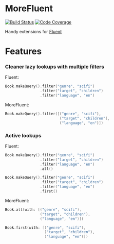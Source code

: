 # MoreFluent
[![Build Status](https://travis-ci.org/cardoso/more-fluent.svg?branch=master)](https://travis-ci.org/cardoso/more-fluent)
[![Code Coverage](https://codecov.io/gh/cardoso/more-fluent/branch/master/graph/badge.svg)](https://codecov.io/gh/cardoso/more-fluent)

Handy extensions for [Fluent](https://github.com/vapor/fluent)

# Features
### Cleaner lazy lookups with multiple filters

Fluent:
```swift
Book.makeQuery().filter("genre", "scifi")
                .filter("target", "children")
                .filter("language", "en")
```

MoreFluent:
```swift
Book.makeQuery().filter([("genre", "scifi"),
                         ("target", "children"),
                         ("language", "en")])
```
### Active lookups
Fluent:
```swift
Book.makeQuery().filter("genre", "scifi")
                .filter("target", "children")
                .filter("language", "en")
                .all()
```
```swift
Book.makeQuery().filter("genre", "scifi")
                .filter("target", "children")
                .filter("language", "en")
                .first()
```

MoreFluent:
```swift
Book.all(with: [("genre", "scifi"),
                ("target", "children"),
                ("language", "en")])
```
```swift
Book.first(with: [("genre", "scifi"),
                  ("target", "children"),
                  ("language", "en")])
```
